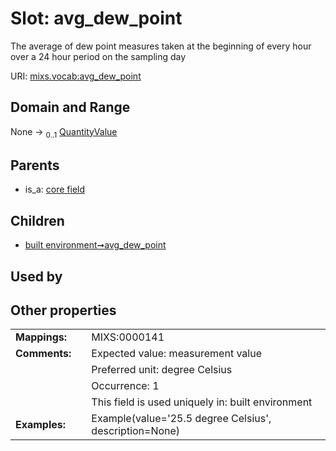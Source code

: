 
# Slot: avg_dew_point


The average of dew point measures taken at the beginning of every hour over a 24 hour period on the sampling day

URI: [mixs.vocab:avg_dew_point](https://w3id.org/mixs/vocab/avg_dew_point)


## Domain and Range

None &#8594;  <sub>0..1</sub> [QuantityValue](QuantityValue.md)

## Parents

 *  is_a: [core field](core_field.md)

## Children

 *  [built environment➞avg_dew_point](built_environment_avg_dew_point.md)

## Used by


## Other properties

|  |  |  |
| --- | --- | --- |
| **Mappings:** | | MIXS:0000141 |
| **Comments:** | | Expected value: measurement value |
|  | | Preferred unit: degree Celsius |
|  | | Occurrence: 1 |
|  | | This field is used uniquely in: built environment |
| **Examples:** | | Example(value='25.5 degree Celsius', description=None) |

